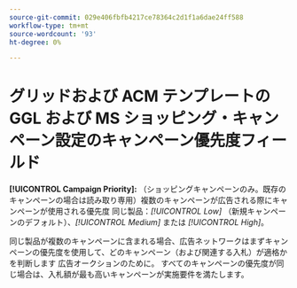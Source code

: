 ```yaml
---
source-git-commit: 029e406fbfb4217ce78364c2d1f1a6dae24ff588
workflow-type: tm+mt
source-wordcount: '93'
ht-degree: 0%

---
```

# グリッドおよび ACM テンプレートの GGL および MS ショッピング・キャンペーン設定のキャンペーン優先度フィールド

**[!UICONTROL Campaign Priority]:** （ショッピングキャンペーンのみ。既存のキャンペーンの場合は読み取り専用）複数のキャンペーンが広告される際にキャンペーンが使用される優先度
同じ製品：*[!UICONTROL Low]* （新規キャンペーンのデフォルト）、*[!UICONTROL Medium]* または *[!UICONTROL High]*。

同じ製品が複数のキャンペーンに含まれる場合、広告ネットワークはまずキャンペーンの優先度を使用して、どのキャンペーン（および関連する入札）が適格かを判断します
広告オークションのために。 すべてのキャンペーンの優先度が同じ場合は、入札額が最も高いキャンペーンが実施要件を満たします。
